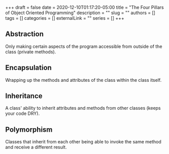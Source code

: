 +++ 
draft = false
date = 2020-12-10T01:17:20-05:00
title = "The Four Pillars of Object Oriented Programming"
description = ""
slug = ""
authors = []
tags = []
categories = []
externalLink = ""
series = []
+++

## Abstraction
Only making certain aspects of the program accessible from outside of the class (private methods).

## Encapsulation
Wrapping up the methods and attributes of the class within the class itself.

## Inheritance
A class' ability to inherit attributes and methods from other classes (keeps your code DRY).

## Polymorphism
Classes that inherit from each other being able to invoke the same method and receive a different result.
